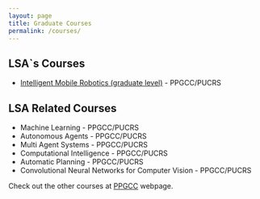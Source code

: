 ```yaml
---
layout: page
title: Graduate Courses
permalink: /courses/
---
```


## LSA`s Courses

 - [Intelligent Mobile Robotics (graduate level)](https://github.com/imr-pucrs) - PPGCC/PUCRS

## LSA Related Courses

 - Machine Learning - PPGCC/PUCRS
 - Autonomous Agents - PPGCC/PUCRS
 - Multi Agent Systems - PPGCC/PUCRS
 - Computational Intelligence - PPGCC/PUCRS
 - Automatic Planning - PPGCC/PUCRS
 - Convolutional Neural Networks for Computer Vision - PPGCC/PUCRS
 
Check out the other courses at [PPGCC](http://www.pucrs.br/technology/graduate-program-in-computer-science/courses/) webpage.

